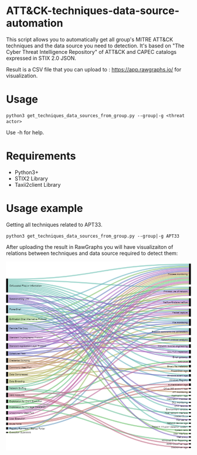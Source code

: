 # ATT&CK-techniques-data-source-automation
This script allows you to automatically get all group's MITRE ATT&CK techniques and the data source you need to detection.
It's based on "The Cyber Threat Intelligence Repository" of ATT&CK and CAPEC catalogs expressed in STIX 2.0 JSON.

Result is a CSV file that you can upload to : https://app.rawgraphs.io/ for visualization.

# Usage
```
python3 get_techniques_data_sources_from_group.py --group|-g <threat actor>
```
Use -h for help.

# Requirements
* Python3+
* STIX2 Library
* Taxii2client Library

# Usage example
Getting all techniques related to APT33.

```
python3 get_techniques_data_sources_from_group.py --group|-g APT33
```
After uploading the result in RawGraphs you will have visualizaiton of relations between techniques and data source required to detect them:

![GitHub Logo](apt33.png)
